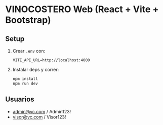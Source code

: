 # VINOCOSTERO Web (React + Vite + Bootstrap)

## Setup
1. Crear `.env` con:
   ```
   VITE_API_URL=http://localhost:4000
   ```
2. Instalar deps y correr:
   ```bash
   npm install
   npm run dev
   ```

## Usuarios
- admin@vc.com / Admin123!
- visor@vc.com / Visor123!
